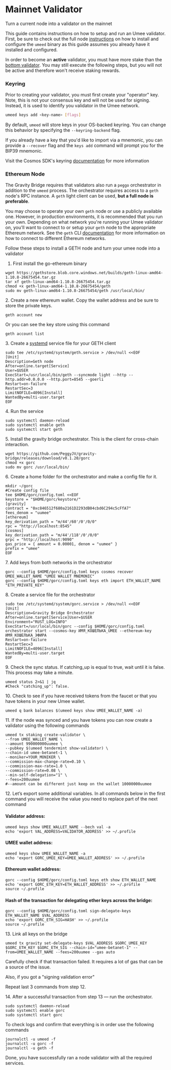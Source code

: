 # Mainnet Validator

Turn a current node into a validator on the mainnet&#x20;

This guide contains instructions on how to setup and run an Umee validator. First, be sure to check out the full node [instructions](installing-umee-node.md) on how to install and configure the `umeed` binary as this guide assumes you already have it installed and configured.

In order to become an **active** validator, you must have more stake than the [bottom validator](https://www.mintscan.io/umee/validators). You may still execute the following steps, but you will not be active and therefore won't receive staking rewards.

### Keyring

Prior to creating your validator, you must first create your "operator" key. Note, this is not your consensus key and will not be used for signing. Instead, it is used to identify you validator in the Umee network.

```bash
umeed keys add <key-name> [flags]
```

By default, `umeed` will store keys in your OS-backed keyring. You can change this behavior by specifying the `--keyring-backend` flag.

If you already have a key that you'd like to import via a mnemonic, you can provide a `--recover` flag and the `keys add` command will prompt you for the BIP39 mnemonic.

Visit the Cosmos SDK's keyring [documentation](https://docs.cosmos.network/v0.43/run-node/keyring.html) for more information

### Ethereum Node

The Gravity Bridge requires that validators also run a `peggo` orchestrator in addition to the `umeed` process. The orchestrator requires access to a `geth` node's RPC instance. A `geth` light client can be used, **but a full node is preferable**.

You may choose to operate your own `geth` node or use a publicly available one. However, in production environments, it is recommended that you run your own. Depending on what network you're running your Umee validator on, you'll want to connect to or setup your `geth` node to the appropriate Ethereum network. See the `geth` CLI [documentation](https://geth.ethereum.org/docs/interface/command-line-options) for more information on how to connect to different Ethereum networks.

Follow these steps to install a GETH node and turn your umee node into a validator

1. First install the go-ethereum binary&#x20;

```
wget https://gethstore.blob.core.windows.net/builds/geth-linux-amd64-1.10.8-26675454.tar.gz
tar xf geth-linux-amd64-1.10.8-26675454.tar.gz
chmod +x geth-linux-amd64-1.10.8-26675454/geth
sudo mv geth-linux-amd64-1.10.8-26675454/geth /usr/local/bin/
```

2\. Create a new ethereum wallet. Copy the wallet address and be sure to store the private keys.&#x20;

```
geth account new
```

Or you can see the key store using this command

```
geth account list
```

3\. Create a [systemd](https://systemd.io/) service file for your GETH client

```
sudo tee /etc/systemd/system/geth.service > /dev/null <<EOF
[Unit]
Description=Geth node
After=online.target[Service]
User=$USER
ExecStart=/usr/local/bin/geth --syncmode light --http --http.addr=0.0.0.0 --http.port=8545 --goerli
Restart=on-failure
RestartSec=3
LimitNOFILE=4096[Install]
WantedBy=multi-user.target
EOF
```

4\. Run the service&#x20;

```
sudo systemctl daemon-reload
sudo systemctl enable geth
sudo systemctl start geth
```

5\. Install the gravity bridge orchestrator. This is the client for cross-chain interaction.

```
wget https://github.com/PeggyJV/gravity-bridge/releases/download/v0.1.20/gorc
chmod +x gorc
sudo mv gorc /usr/local/bin/
```

6\. Create a home folder for the orchestrator and make a config file for it.

```
mkdir ~/gorc
#Create config file
tee $HOME/gorc/config.toml <<EOF
keystore = "$HOME/gorc/keystore/"
[gravity]
contract = "0xc846512f680a2161D2293dB04cbd6C294c5cFfA7"
fees_denom = "uumee"
[ethereum]
key_derivation_path = "m/44'/60'/0'/0/0"
rpc = "http://localhost:8545"
[cosmos]
key_derivation_path = "m/44'/118'/0'/0/0"
grpc = "http://localhost:9090"
gas_price = { amount = 0.00001, denom = "uumee" }
prefix = "umee"
EOF
```

7\. Add keys from both networks in the orchestrator&#x20;

```
gorc --config $HOME/gorc/config.toml keys cosmos recover UMEE_WALLET_NAME "UMEE WALLET MNEMONIC"
gorc --config $HOME/gorc/config.toml keys eth import ETH_WALLET_NAME "ETH_PRIVATE_KEY"
```

8\. Create a service file for the orchestrator

```
sudo tee /etc/systemd/system/gorc.service > /dev/null <<EOF
[Unit]
Description=Gravity Bridge Orchestrator
After=online.target[Service]User=$USER
Environment="RUST_LOG=INFO"
ExecStart=/usr/local/bin/gorc --config $HOME/gorc/config.toml orchestrator start --cosmos-key ИМЯ_КОШЕЛЬКА_UMEE --ethereum-key ИМЯ_КОШЕЛЬКА_ЭФИРА
Restart=on-failure
RestartSec=3
LimitNOFILE=4096[Install]
WantedBy=multi-user.target
EOF
```

9\. Check the sync status. If catching_up is equal to true, wait until it is false. This process may take a minute.&#x20;

```
umeed status 2>&1 | jq
#Check "catching_up": false.
```

10\. Check to see if you have received tokens from the faucet or that you have tokens in your new Umee wallet.&#x20;

```
umeed q bank balances $(umeed keys show UMEE_WALLET_NAME -a)
```

11\. If the node was synced and you have tokens you can now create a validator using the following commands

```
umeed tx staking create-validator \
--from UMEE_WALLET_NAME \
--amount 990000000uumee \
--pubkey $(umeed tendermint show-validator) \
--chain-id umee-betanet-1 \
--moniker=YOUR_MONIKER \
--commission-max-change-rate=0.10 \
--commission-max-rate=1.0 \
--commission-rate=0.08 \
--min-self-delegation="1" \
--fees=200uumee
#--amount can be different just keep on the wallet 10000000uumee
```

12\. Let’s export some additional variables. In all commands below in the first command you will receive the value you need to replace part of the next command

#### Validator address:

```
umeed keys show UMEE_WALLET_NAME --bech val -a
echo 'export VAL_ADDRESS=VALIDATOR_ADDRESS' >> ~/.profile
```

#### UMEE wallet address:

```
umeed keys show UMEE_WALLET_NAME -a
echo 'export GORC_UMEE_KEY=UMEE_WALLET_ADDRESS' >> ~/.profile
```

#### Ethereum wallet address:

```
gorc --config $HOME/gorc/config.toml keys eth show ETH_WALLET_NAME
echo 'export GORC_ETH_KEY=ETH_WALLET_ADDRESS' >> ~/.profile
source ~/.profile
```

#### Hash of the transaction for delegating ether keys across the bridge:

```
gorc --config $HOME/gorc/config.toml sign-delegate-keys ETH_WALLET_NAME $VAL_ADDRESS
echo 'export GORC_ETH_SIG=HASH' >> ~/.profile
source ~/.profile
```

13\. Link all keys on the bridge&#x20;

```
umeed tx gravity set-delegate-keys $VAL_ADDRESS $GORC_UMEE_KEY $GORC_ETH_KEY $GORC_ETH_SIG --chain-id="umee-betanet-1" --from=UMEE_WALLET_NAME --fees=200uumee --gas auto
```

Carefully check if that transaction failed. It requires a lot of gas that can be a source of the issue.

Also, if you got a "signing validation error"

Repeat last 3 commands from step 12.

14\. After a successful transaction from step 13 — run the orchestrator.

```
sudo systemctl daemon-reload
sudo systemctl enable gorc
sudo systemctl start gorc
```

To check logs and confirm that everything is in order use the following commands

```
journalctl -u umeed -f
journalctl -u gorc -f
journalctl -u geth -f
```

Done, you have successfully ran a node validator with all the required services.
